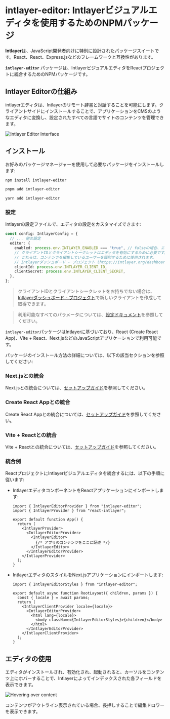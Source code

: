 # intlayer-editor: Intlayerビジュアルエディタを使用するためのNPMパッケージ

**Intlayer**は、JavaScript開発者向けに特別に設計されたパッケージスイートです。React、React、Express.jsなどのフレームワークと互換性があります。

**`intlayer-editor`** パッケージは、IntlayerビジュアルエディタをReactプロジェクトに統合するためのNPMパッケージです。

## Intlayer Editorの仕組み

intlayerエディタは、Intlayerのリモート辞書と対話することを可能にします。クライアントサイドにインストールすることで、アプリケーションをCMSのようなエディタに変換し、設定されたすべての言語でサイトのコンテンツを管理できます。

![Intlayer Editor Interface](https://github.com/aymericzip/intlayer/blob/main/docs/assets/intlayer_editor_ui.png)

## インストール

お好みのパッケージマネージャーを使用して必要なパッケージをインストールします:

```bash packageManager="npm"
npm install intlayer-editor
```

```bash packageManager="pnpm"
pnpm add intlayer-editor
```

```bash packageManager="yarn"
yarn add intlayer-editor
```

### 設定

Intlayerの設定ファイルで、エディタの設定をカスタマイズできます:

```typescript
const config: IntlayerConfig = {
  // ... 他の設定
  editor: {
    enabled: process.env.INTLAYER_ENABLED === "true", // falseの場合、エディタは非アクティブでアクセスできません。
    // クライアントIDとクライアントシークレットはエディタを有効にするために必要です。
    // これらは、コンテンツを編集しているユーザーを識別するために使用されます。
    // Intlayerダッシュボード - プロジェクト (https://intlayer.org/dashboard/projects) で新しいクライアントを作成することで取得できます。
    clientId: process.env.INTLAYER_CLIENT_ID,
    clientSecret: process.env.INTLAYER_CLIENT_SECRET,
  },
};
```

> クライアントIDとクライアントシークレットをお持ちでない場合は、[Intlayerダッシュボード - プロジェクト](https://intlayer.org/dashboard/projects)で新しいクライアントを作成して取得できます。

> 利用可能なすべてのパラメータについては、[設定ドキュメント](https://github.com/aymericzip/intlayer/blob/main/docs/ja/configuration.md)を参照してください。

`intlayer-editor`パッケージはIntlayerに基づいており、React (Create React App)、Vite + React、Next.jsなどのJavaScriptアプリケーションで利用可能です。

パッケージのインストール方法の詳細については、以下の該当セクションを参照してください:

### Next.jsとの統合

Next.jsとの統合については、[セットアップガイド](https://github.com/aymericzip/intlayer/blob/main/docs/ja/intlayer_with_nextjs_15.md)を参照してください。

### Create React Appとの統合

Create React Appとの統合については、[セットアップガイド](https://github.com/aymericzip/intlayer/blob/main/docs/ja/intlayer_with_create_react_app.md)を参照してください。

### Vite + Reactとの統合

Vite + Reactとの統合については、[セットアップガイド](https://github.com/aymericzip/intlayer/blob/main/docs/ja/intlayer_with_vite+react.md)を参照してください。

### 統合例

ReactプロジェクトにIntlayerビジュアルエディタを統合するには、以下の手順に従います:

- IntlayerエディタコンポーネントをReactアプリケーションにインポートします:

  ```tsx fileName="src/App.jsx"
  import { IntlayerEditorProvider } from "intlayer-editor";
  import { IntlayerProvider } from "react-intlayer";

  export default function App() {
    return (
      <IntlayerProvider>
        <IntlayerEditorProvider>
          <IntlayerEditor>
            {/* アプリのコンテンツをここに記述 */}
          </IntlayerEditor>
        </IntlayerEditorProvider>
      </IntlayerProvider>
    );
  }
  ```

- IntlayerエディタのスタイルをNext.jsアプリケーションにインポートします:

  ```tsx fileName="src/app/[locale]/layout.jsx"
  import { IntlayerEditorStyles } from "intlayer-editor";

  export default async function RootLayout({ children, params }) {
    const { locale } = await params;
    return (
      <IntlayerClientProvider locale={locale}>
        <IntlayerEditorProvider>
          <html lang={locale}>
            <body className={IntlayerEditorStyles}>{children}</body>
          </html>
        </IntlayerEditorProvider>
      </IntlayerClientProvider>
    );
  }
  ```

## エディタの使用

エディタがインストールされ、有効化され、起動されると、カーソルをコンテンツ上にホバーすることで、Intlayerによってインデックスされた各フィールドを表示できます。

![Hovering over content](https://github.com/aymericzip/intlayer/blob/main/docs/assets/intlayer_editor_hover_content.png)

コンテンツがアウトライン表示されている場合、長押しすることで編集ドロワーを表示できます。

